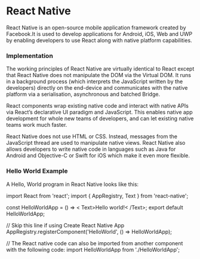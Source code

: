 # React Native

 React Native is an open-source mobile application framework created by Facebook.It is used to develop applications for Android, iOS, Web and UWP by enabling developers to use React along with native platform capabilities.


### Implementation

 The working principles of React Native are virtually identical to React except that React Native does not manipulate the DOM via the Virtual DOM. It runs in a background process (which interprets the JavaScript written by the developers) directly on the end-device and communicates with the native platform via a serialisation, asynchronous and batched Bridge.

React components wrap existing native code and interact with native APIs via React’s declarative UI paradigm and JavaScript. This enables native app development for whole new teams of developers, and can let existing native teams work much faster.

React Native does not use HTML or CSS. Instead, messages from the JavaScript thread are used to manipulate native views. React Native also allows developers to write native code in languages such as Java for Android and Objective-C or Swift for iOS which make it even more flexible.

### Hello World Example
A Hello, World program in React Native looks like this:

import React from 'react';
import { AppRegistry, Text } from 'react-native';

const HelloWorldApp = () => < Text>Hello world!< /Text>;
export default HelloWorldApp;

// Skip this line if using Create React Native App
AppRegistry.registerComponent('HelloWorld', () => HelloWorldApp);

// The React native code can also be imported from another component with the following code:
import HelloWorldApp from './HelloWorldApp';